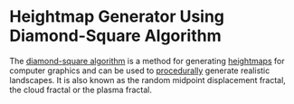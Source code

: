 # Heightmap Generator Using Diamond-Square Algorithm

The [diamond-square algorithm](https://en.wikipedia.org/wiki/Diamond-square_algorithm) is a method for generating [heightmaps](https://en.wikipedia.org/wiki/Heightmap) for computer graphics and can be used to [procedurally](https://en.wikipedia.org/wiki/Procedural_textures) generate realistic landscapes. It is also known as the random midpoint displacement fractal, the cloud fractal or the plasma fractal.
